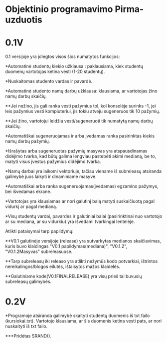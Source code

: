 # Objektinio programavimo Pirma-uzduotis

# 0.1V

0.1 versijoje yra įdiegtos visos šios numatytos funkcijos:

*Automatinė studentų kiekio užklausa : paklausiama, kiek studentų duomenų vartotojas ketina vesti (1-20 studentų).

*Nuskaitomas studento vardas ir pavardė.

*Automatinė studento namų darbų užklausa: klausiama, ar vartotojas žino namų darbų skaičių.

**Jei nežino, jis gali ranka vesti pažymius tol, kol konsolėje surinks -1, jei leis pažymius vesti kompiuteriui, jis tokiu atveju sugeneruos tik 10 pažymių.

**Jei žino, vartotojui leidžia vesti/sugeneruoti tik numatytą namų darbų skaičių.

*Automatiškai sugeneruojamas ir arba įvedamas ranka pasirinktas kiekis namų darbų pažymių.

*Išrašytas arba sugeneruotas pažymių masyvas yra atspausdinamas didėjimo tvarka, kad būtų galima lengviau pastebėti akimi medianą, be to, matyti visus įvestus pažymius didėjimo tvarka.

*Namų darbai yra laikomi vektoriuje, tačiau viename iš subreleasų atsiranda galimybė juos laikyti ir dinaminiame masyve.

*Automatiškai  arba ranka sugeneruojamas(įvedamas) egzamino pažymys, bei išvedamas ekrane.

*Vartotojas yra klausiamas ar nori galutinį balą matyti suskaičiuotą pagal vidurkį ar pagal medianą.

*Visų studentų vardai, pavardės ir galutiniai balai (pasirinktinai nuo vartotojo ar su mediana, ar su vidurkiu) yra išvedami tvarkingai lentelėje.

Atlikti pataisymai tarp papildymų:

**V0.1 galutinėje versijoje (release) yra sutvarkytas medianos skaičiavimas, kuris buvo klaidingas "V0.1 papildymas(mediana)", "V0.1.2", "V0.1.2Masyvas" subreleasuose.

**Tarp subreleasų iki releaso yra atlikti nežymūs kodo potvarkiai, ištrintos nereikalingos/blogos eilutės, ištaisytos mažos klaidelės.

**Galutiniame kode(V0.1FINALRELEASE) yra visų prieš tai buvusių subreleasų galimybės.


# 0.2V

*Programoje atsiranda galimybė skaityti studentų duomenis iš txt failo (kursiokai.txt). Vartotojo klausiama, ar šis duomenis ketina vesti pats, ar nori nuskaityti iš txt failo.

***Pridėtas SRAND().

